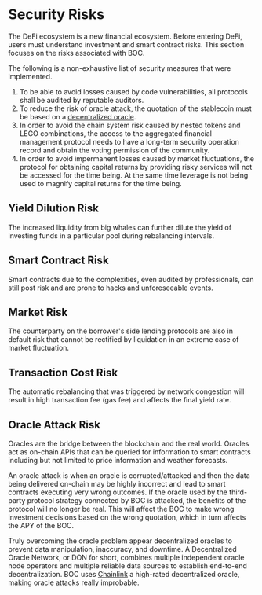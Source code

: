 # Security Risks

The DeFi ecosystem is a new financial ecosystem. Before entering DeFi, users must understand investment and smart contract risks. This section focuses on the risks associated with BOC.

The following is a non-exhaustive list of security measures that were implemented.

1. To be able to avoid losses caused by code vulnerabilities, all protocols shall be audited by reputable auditors.
2. To reduce the risk of oracle attack, the quotation of the stablecoin must be based on a [decentralized oracle](https://chain.link/).
3. In order to avoid the chain system risk caused by nested tokens and LEGO combinations, the access to the aggregated financial management protocol needs to have a long-term security operation record and obtain the voting permission of the community.
4. In order to avoid impermanent losses caused by market fluctuations, the protocol for obtaining capital returns by providing risky services will not be accessed for the time being. At the same time leverage is not being used to magnify capital returns for the time being.

## Yield Dilution Risk

The increased liquidity from big whales can further dilute the yield of investing funds in a particular pool during rebalancing intervals.

## Smart Contract Risk

Smart contracts due to the complexities, even audited by professionals, can still post risk and are prone to hacks and unforeseeable events.

## Market Risk

The counterparty on the borrower's side lending protocols are also in default risk that cannot be rectified by liquidation in an extreme case of market fluctuation.

## Transaction Cost Risk

The automatic rebalancing that was triggered by network congestion will result in high transaction fee (gas fee) and affects the final yield rate.

## Oracle Attack Risk

Oracles are the bridge between the blockchain and the real world. Oracles act as on-chain APIs that can be queried for information to smart contracts including but not limited to price information and weather forecasts.

An oracle attack is when an oracle is corrupted/attacked and then the data being delivered on-chain may be highly incorrect and lead to smart contracts executing very wrong outcomes. If the oracle used by the third-party protocol strategy connected by BOC is attacked, the benefits of the protocol will no longer be real. This will affect the BOC to make wrong investment decisions based on the wrong quotation, which in turn affects the APY of the BOC.

Truly overcoming the oracle problem appear decentralized oracles to prevent data manipulation, inaccuracy, and downtime. A Decentralized Oracle Network, or DON for short, combines multiple independent oracle node operators and multiple reliable data sources to establish end-to-end decentralization. BOC uses [Chainlink](https://chain.link/) a high-rated decentralized oracle, making oracle attacks really improbable.
